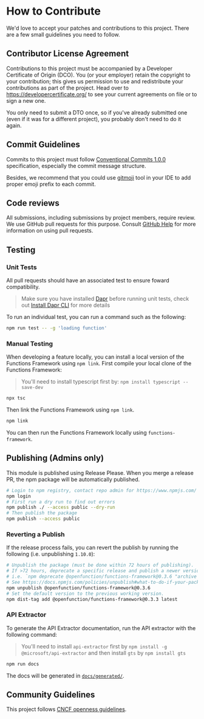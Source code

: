 # How to Contribute

We'd love to accept your patches and contributions to this project. There are a few small guidelines you need to follow.

## Contributor License Agreement

Contributions to this project must be accompanied by a  Developer Certificate of Origin (DCO). You (or your employer) retain the copyright to your contribution; this gives us permission to use and redistribute your contributions as part of the project. Head over to <https://developercertificate.org/> to see your current agreements on file or to sign a new one.

You only need to submit a DTO once, so if you've already submitted one (even if it was for a different project), you probably don't need to do it again.

## Commit Guidelines

Commits to this project must follow [Conventional Commits 1.0.0](https://www.conventionalcommits.org/en/v1.0.0/) specification, especially the commit message structure.

Besides, we recommend that you could use [gitmoji](https://gitmoji.dev/related-tools) tool in your IDE to add proper emoji prefix to each commit.

## Code reviews

All submissions, including submissions by project members, require review. We use GitHub pull requests for this purpose. Consult [GitHub Help](https://help.github.com/articles/about-pull-requests/) for more information on using pull requests.

## Testing

### Unit Tests

All pull requests should have an associated test to ensure foward compatibility.

> Make sure you have installed [Dapr](https://dapr.io/) before running unit tests, check out [Install Dapr CLI](https://docs.dapr.io/getting-started/install-dapr-cli/) for more details

To run an individual test, you can run a command such as the following:

```sh
npm run test -- -g 'loading function'
```

### Manual Testing

When developing a feature locally, you can install a local version of the Functions Framework using `npm link`. First compile your local clone of the Functions Framework:

> You'll need to install typescript first by: `npm install typescript --save-dev`

```sh
npx tsc
```

Then link the Functions Framework using `npm link`.

```sh
npm link
```

You can then run the Functions Framework locally using `functions-framework`.

## Publishing (Admins only)

This module is published using Release Please. When you merge a release PR, the npm package will be automatically published.

```sh
# Login to npm registry, contact repo admin for https://www.npmjs.com/ user name and password
npm login
# First run a dry run to find out errors
npm publish ./ --access public --dry-run
# Then publish the package
npm publish --access public
```

### Reverting a Publish

If the release process fails, you can revert the publish by running the following (i.e. unpublishing `1.10.0`):

```sh
# Unpublish the package (must be done within 72 hours of publishing).
# If >72 hours, deprecate a specific release and publish a newer version.
# i.e. `npm deprecate @openfunction/functions-framework@0.3.6 "archive old version"` 
# See https://docs.npmjs.com/policies/unpublish#what-to-do-if-your-package-does-not-meet-the-unpublish-criteria
npm unpublish @openfunction/functions-framework@0.3.6
# Set the default version to the previous working version.
npm dist-tag add @openfunction/functions-framework@0.3.3 latest
```

### API Extractor

To generate the API Extractor documentation, run the API extractor with the following command:

> You'll need to install `api-extractor` first by `npm install -g @microsoft/api-extractor` and then install `gts` by `npm install gts`

```sh
npm run docs
```

The docs will be generated in [`docs/generated/`](docs/generated/).

## Community Guidelines

This project follows [CNCF openness guidelines](https://www.cncf.io/blog/2019/06/11/cncf-openness-guidelines/).
